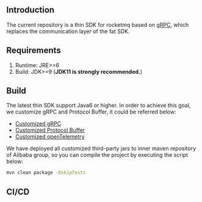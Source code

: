 ## Introduction

The current repository is a thin SDK for rocketmq based on [gRPC](https://grpc.io/), which replaces the communication
layer of the fat SDK.

## Requirements

1. Runtime: JRE>=6
2. Build: JDK>=9 (**JDK11 is strongly recommended.**)

## Build

The latest thin SDK support Java6 or higher. In order to achieve this goal, we customize gRPC and Protocol Buffer, it
could be referred below:

* [Customized gRPC](http://gitlab.alibaba-inc.com/rocketmq-client/grpc-java)
* [Customized Protocol Buffer](http://gitlab.alibaba-inc.com/rocketmq-client/protobuf)
* [Customized openTelemetry](http://gitlab.alibaba-inc.com/rocketmq-client/opentelemetry-java)

We have deployed all customized third-party jars to inner maven repository of Alibaba group, so you can compile the
project by executing the script below:

```bash
mvn clean package -DskipTests
```

## CI/CD
